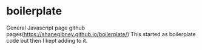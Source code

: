 # boilerplate
General Javascript page 
github pages(https://shanegibney.github.io/boilerplate/)
This started as boilerplate code but then I kept adding to it.
